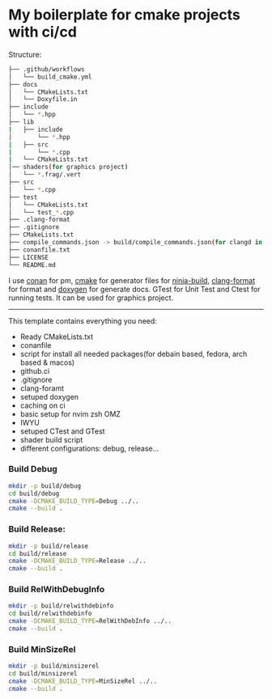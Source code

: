# My boilerplate for cmake projects with ci/cd

Structure:

```sh
├── .github/workflows
│   └── build_cmake.yml
├── docs
│   └── CMakeLists.txt
│   └── Doxyfile.in  
├── include
│   └── *.hpp
├── lib
|   ├── include
│       └── *.hpp
|   ├── src
|       └── *.cpp
|   └── CMakeLists.txt
│── shaders(for graphics project)
│   └── *.frag/.vert
├── src
│   └── *.cpp
├── test
│   └── CMakeLists.txt
│   └── test_*.cpp
├── .clang-format
├── .gitignore
├── CMakeLists.txt
├── compile_commands.json -> build/compile_commands.json(for clangd in nvim/vsc)
├── conanfile.txt
├── LICENSE
└── README.md
```

I use [conan](https://conan.io/) for pm, [cmake](https://cmake.org/) for generator files for [ninja-build](https://ninja-build.org/), [clang-format](https://clang.llvm.org/docs/ClangFormat.html) for format and [doxygen](https://www.doxygen.nl/manual/index.html) for generate docs.
GTest for Unit Test and Ctest for running tests. It can be used for graphics project.

---
This template contains everything you need:
* Ready CMakeLists.txt
* conanfile
* script for install all needed packages(for debain based, fedora, arch based & macos)
* github.ci
* .gitignore
* clang-foramt
* setuped doxygen
* caching on ci
* basic setup for nvim zsh OMZ
* IWYU
* setuped CTest and GTest
* shader build script
* different configurations: debug, release...

### Build Debug

```sh
mkdir -p build/debug
cd build/debug
cmake -DCMAKE_BUILD_TYPE=Debug ../..
cmake --build .
```

### Build Release:
```sh
mkdir -p build/release
cd build/release
cmake -DCMAKE_BUILD_TYPE=Release ../..
cmake --build .
```

### Build RelWithDebugInfo
```sh
mkdir -p build/relwithdebinfo
cd build/relwithdebinfo
cmake -DCMAKE_BUILD_TYPE=RelWithDebInfo ../..
cmake --build .
```

### Build MinSizeRel
```sh
mkdir -p build/minsizerel
cd build/minsizerel
cmake -DCMAKE_BUILD_TYPE=MinSizeRel ../..
cmake --build .
```
